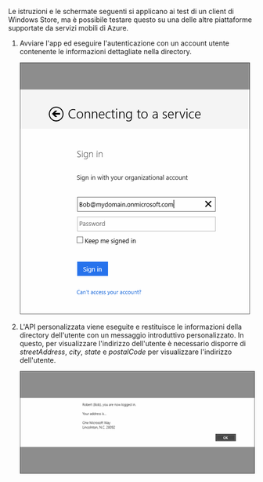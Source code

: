 ﻿

Le istruzioni e le schermate seguenti si applicano ai test di un client di Windows Store, ma è possibile testare questo su una delle altre piattaforme supportate da servizi mobili di Azure. 

1. Avviare l'app ed eseguire l'autenticazione con un account utente contenente le informazioni dettagliate nella directory. 

    ![](./media/mobile-services-aad-graph-info-test-app/bob-login.png)

2. L'API personalizzata viene eseguite e restituisce le informazioni della directory dell'utente con un messaggio introduttivo personalizzato. In questo, per visualizzare l'indirizzo dell'utente è necessario disporre di  *streetAddress*,  *city*,  *state* e *postalCode* per visualizzare l'indirizzo dell'utente.

    ![](./media/mobile-services-aad-graph-info-test-app/custom-greeting.png)

<!--HONumber=42-->
